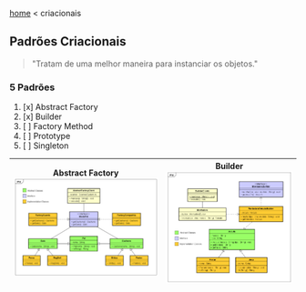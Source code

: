 [home](../README.md) < criacionais

## Padrões Criacionais

>"Tratam de uma melhor maneira para instanciar os objetos."

### 5 Padrões

1. [x] Abstract Factory
2. [x] Builder
3. [ ] Factory Method
4. [ ] Prototype
5. [ ] Singleton

| Abstract Factory  ![](../assets/00-abstract-factory.png) | Builder  ![](../assets/01-builder.png) |
|:--------------------------------------------------------:|:--------------------------------------:|
